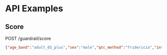 # API Examples
## Score
POST /guardrail/score
```json
{"age_band":"adult_65_plus","sex":"male","qtc_method":"fridericia","intervals":{"HR_bpm":68,"PR_ms":180,"QRS_ms":104,"QT_ms":460,"RR_ms":900}}
```
